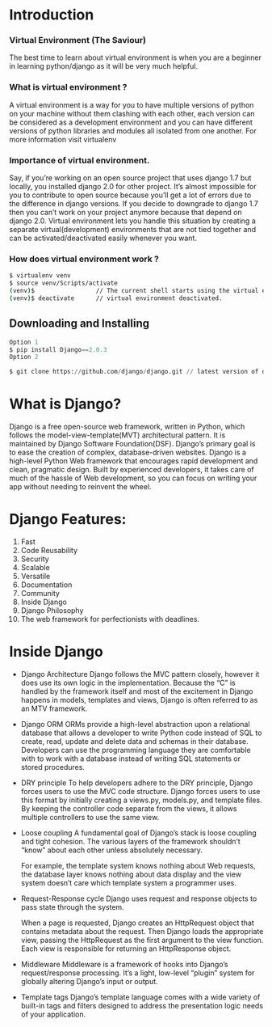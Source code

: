 # Introduction
### Virtual Environment (The Saviour)
The best time to learn about virtual environment is when you are a beginner in learning python/django as it will be very much helpful.

### What is virtual environment ?

A virtual environment is a way for you to have multiple versions of python on your machine without them clashing with each other, each version can be considered as a development environment and you can have different versions of python libraries and modules all isolated from one another. For more information visit virtualenv

### Importance of virtual environment.

Say, if you’re working on an open source project that uses django 1.7 but locally, you installed django 2.0 for other project. It’s almost impossible for you to contribute to open source because you’ll get a lot of errors due to the difference in django versions. If you decide to downgrade to django 1.7 then you can’t work on your project anymore because that depend on django 2.0. Virtual environment lets you handle this situation by creating a separate virtual(development) environments that are not tied together and can be activated/deactivated easily whenever you want.

### How does virtual environment work ?
```bash
$ virtualenv venv
$ source venv/Scripts/activate
(venv)$                 // The current shell starts using the virtual environment.
(venv)$ deactivate      // virtual environment deactivated.
```

## Downloading and Installing
```python
Option 1
$ pip install Django==2.0.3
Option 2

$ git clone https://github.com/django/django.git // latest version of django
```

# What is Django?
Django is a free open-source web framework, written in Python, which follows the model-view-template(MVT) architectural pattern. It is maintained by Django Software Foundation(DSF). Django’s primary goal is to ease the creation of complex, database-driven websites.
Django is a high-level Python Web framework that encourages rapid development and clean, pragmatic design. Built by experienced developers, it takes care of much of the hassle of Web development, so you can focus on writing your app without needing to reinvent the wheel.

# Django Features:
1. Fast
2. Code Reusability
3. Security
4. Scalable
5. Versatile
6. Documentation
7. Community
8. Inside Django
9. Django Philosophy
10. The web framework for perfectionists with deadlines.

# Inside Django 
* Django Architecture
    Django follows the MVC pattern closely, however it does use its own logic in the implementation. Because the “C” is handled by the framework itself and most of the excitement in Django happens in models, templates and views, Django is often referred to as an MTV framework.

* Django ORM
    ORMs provide a high-level abstraction upon a relational database that allows a developer to write Python code instead of SQL to create, read, update and delete data and schemas in their database. Developers can use the programming language they are comfortable with to work with a database instead of writing SQL statements or stored procedures.

* DRY principle
    To help developers adhere to the DRY principle, Django forces users to use the MVC code structure. Django forces users to use this format by initially creating a views.py, models.py, and template files. By keeping the controller code separate from the views, it allows multiple controllers to use the same view.

* Loose coupling
    A fundamental goal of Django’s stack is loose coupling and tight cohesion. The various layers of the framework shouldn’t “know” about each other unless absolutely necessary.

    For example, the template system knows nothing about Web requests, the database layer knows nothing about data display and the view system doesn’t care which template system a programmer uses.

* Request-Response cycle
    Django uses request and response objects to pass state through the system.

    When a page is requested, Django creates an HttpRequest object that contains metadata about the request. Then Django loads the appropriate view, passing the HttpRequest as the first argument to the view function. Each view is responsible for returning an HttpResponse object.

* Middleware
    Middleware is a framework of hooks into Django’s request/response processing. It’s a light, low-level “plugin” system for globally altering Django’s input or output.

* Template tags
    Django’s template language comes with a wide variety of built-in tags and filters designed to address the presentation logic needs of your application.


